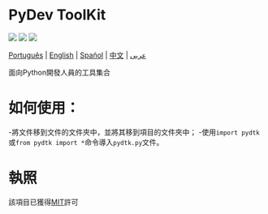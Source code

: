 # PyDev ToolKit

![](https://img.shields.io/github/license/caue-alves/PyDev-ToolKit)
![](https://img.shields.io/github/languages/top/caue-alves/PyDev-ToolKit)
![](https://img.shields.io/github/languages/code-size/caue-alves/PyDev-ToolKit)

[Português](https://github.com/caue-alves/PyDev-ToolKit/blob/master/README.md) |
[English](https://github.com/caue-alves/PyDev-ToolKit/blob/master/International%20READMEs/README-ENGLISH.md) |
[Spañol](https://github.com/caue-alves/PyDev-ToolKit/blob/master/International%20READMEs/README-SPA%C3%91OL.md) |
[中文](https://github.com/caue-alves/PyDev-ToolKit/blob/master/International%20READMEs/README-CHINA.md) |
[عربى](https://github.com/caue-alves/PyDev-ToolKit/blob/master/International%20READMEs/README-ARABIC.md)

面向Python開發人員的工具集合

# 如何使用：
-將文件移到文件的文件夾中，並將其移到項目的文件夾中；
-使用`import pydtk`或`from pydtk import *`命令導入`pydtk.py`文件。

# 執照
該項目已獲得[MIT](https://github.com/caue-alves/PyDev-ToolKit/blob/master/LICENSE.md)許可
